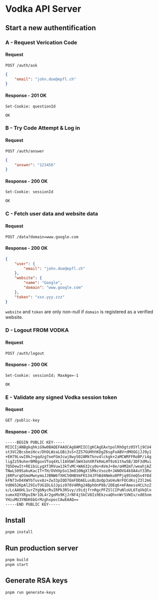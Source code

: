 # Vodka API Server

## Start a new authentification

### A - Request Verication Code

#### Request

```http
POST /auth/ask
```

```json
{
	"email": "john.doe@epfl.ch"
}
```

#### Response - 201 OK

```http
Set-Cookie: questionId
```

```
OK
```

### B - Try Code Attempt & Log in

#### Request

```http
POST /auth/answer
```

```json
{
	"answer": "123456"
}
```

#### Response - 200 OK

```http
Set-Cookie: sessionId
```

```
OK
```

### C - Fetch user data and website data

#### Request

```http
POST /data?domain=www.google.com
```

#### Response - 200 OK

```json
{
	"user": {
		"email": "john.doe@epfl.ch"
	},
	"website": {
		"name": "Google",
		"domain": "www.google.com"
	},
	"token": "xxx.yyy.zzz"
}
```
`website` and `token` are only non-null if `domain` is registered as a verified website.

### D - Logout FROM VODKA

#### Request

```http
POST /auth/logout
```

#### Response - 200 OK

```http
Set-Cookie: sessionId; MaxAge=-1
```

```
OK
```

### E - Validate any signed Vodka session token

#### Request

```http
GET /public-key
```

#### Response - 200 OK


```txt
-----BEGIN PUBLIC KEY-----
MIICIjANBgkqhkiG9w0BAQEFAAOCAg8AMIICCgKCAgEAxtpolRhOgtz05Ylj9CU4
st3VC2BcsbeiHcv/DhOLWzaLGBi3sS+ZZS7GUHhhKDgZ6sgFoABV+dMOGGjJJ9y1
+EH79LvwI0kJ+gqdzg7oeFGmJcwj8wyS02AMkTknv4lckgk+2aMCWRFFRoBP/i4g
ligZz59uherBM8goxVToq4XLlIAVbWlSW43ohXRfkRmLHT9z61thw5B/3DF3dMui
7Q5DewIt+REibiLygXf3RVuw13kTvMC+WA632cy0o+AVmJ+8e/oHM2mT/weahjAZ
TNwLS09SakuKacIT+TH/OVHXpSo13m810NgXl5MkcVsoz0+JANOVG4kOA4uY33Ru
j6RPurqOSmoMwnymoJJBNW6fXHC50HBVmFKS34JFhBd4Nmko8PPjq9SVeQSv4Y8d
kFN73vD4XWYbTuvx8z+Zw33pIQD7EmFDDAELusBLQoQp3aU4uNrFOCdKsjZ3l2mG
Vd0652KpAl29IuTUG1DLGJJpiz076V4RRg24BphOnP88/2OEq6+mFAmessHCLhzZ
s/LcAA6HL1urZYgbNycRuIRPk3RSvy/z9idjfrnRgcPFZSlCIPuNloUL6TqVkQln
sumxXQYXRpuINr1OL4r2goMx9KjJrNF4jSkCV8Is9EkzvaQhvnWrSVWIv/xd65om
YHiuMU3YNbK6bGrMzghxpocCAwEAAQ==
-----END PUBLIC KEY-----
```

## Install

```bash
pnpm install
```

## Run production server

```bash
pnpm build
pnpm start
```

## Generate RSA keys

```bash
pnpm run generate-keys
```
